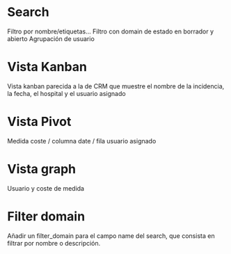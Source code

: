 # Search
Filtro por nombre/etiquetas...
Filtro con domain de estado en borrador y abierto
Agrupación de usuario

# Vista Kanban
Vista kanban parecida a la de CRM que muestre el nombre de la incidencia, la fecha, el hospital y el usuario asignado

# Vista Pivot
Medida coste / columna date / fila usuario asignado

# Vista graph
Usuario y coste de medida

# Filter domain
Añadir un filter_domain para el campo name del search, que consista en filtrar por nombre o descripción.
